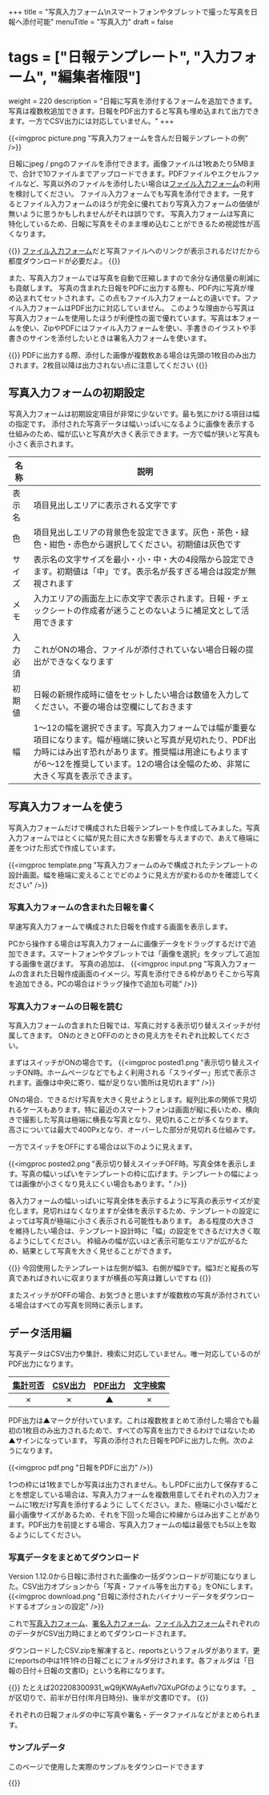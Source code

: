 +++
title = "写真入力フォーム\nスマートフォンやタブレットで撮った写真を日報へ添付可能"
menuTitle = "写真入力"
draft = false
# tags = ["日報テンプレート", "入力フォーム", "編集者権限"]
weight = 220
description = "日報に写真を添付するフォームを追加できます。写真は複数枚追加できます。日報をPDF出力すると写真も埋め込まれて出力できます。一方でCSV出力には対応していません。"
+++

{{<imgproc picture.png "写真入力フォームを含んだ日報テンプレートの例" />}}

日報にjpeg / pngのファイルを添付できます。画像ファイルは1枚あたり5MBまで、合計で10ファイルまでアップロードできます。PDFファイルやエクセルファイルなど、写真以外のファイルを添付したい場合は[ファイル入力フォーム](/org/groupsetting/template/file/)の利用を検討してください。
ファイル入力フォームでも写真を添付できます。一見するとファイル入力フォームのほうが完全に優れており写真入力フォームの価値が無いように思うかもしれませんがそれは誤りです。
写真入力フォームは写真に特化しているため、日報に写真をそのまま埋め込むことができるため視認性が高くなります。

{{<alice pos="right" icon="ok">}}
[ファイル入力フォーム](/org/groupsetting/template/file/)だと写真ファイルへのリンクが表示されるだけだから都度ダウンロードが必要だよ。
{{</alice>}}

また、写真入力フォームでは写真を自動で圧縮しますので余分な通信量の削減にも貢献します。
写真の含まれた日報をPDFに出力する際も、PDF内に写真が埋め込まれてセットされます。この点もファイル入力フォームとの違いです。ファイル入力フォームはPDF出力に対応していません。
このような理由から写真は写真入力フォームを使用したほうが利便性の面で優れています。写真は本フォームを使い、ZipやPDFにはファイル入力フォームを使い、手書きのイラストや手書きのサインを添付したいときは署名入力フォームを使います。

{{<alice pos="right" icon="here">}}
PDFに出力する際、添付した画像が複数枚ある場合は先頭の1枚目のみ出力されます。2枚目以降は出力されない点に注意してください
{{</alice>}}

## 写真入力フォームの初期設定

写真入力フォームは初期設定項目が非常に少ないです。最も気にかける項目は幅の指定です。
添付された写真データは幅いっぱいになるように画像を表示する仕組みのため、幅が広いと写真が大きく表示できます。一方で幅が狭いと写真も小さく表示されます。

|名称|説明|
|---|---|
|表示名|項目見出しエリアに表示される文字です|
|色|項目見出しエリアの背景色を設定できます。灰色・茶色・緑色・紺色・赤色から選択してください。初期値は灰色です|
|サイズ|表示名の文字サイズを最小・小・中・大の4段階から設定できます。初期値は「中」です。表示名が長すぎる場合は設定が無視されます|
|メモ|入力エリアの画面左上に赤文字で表示されます。日報・チェックシートの作成者が迷うことのないように補足文として活用できます|
|入力必須|これがONの場合、ファイルが添付されていない場合日報の提出ができなくなります|
|初期値|日報の新規作成時に値をセットしたい場合は数値を入力してください。不要の場合は空欄にしておきます|
|幅|1〜12の幅を選択できます。写真入力フォームでは幅が重要な項目になります。幅が極端に狭いと写真が見切れたり、PDF出力時にはみ出す恐れがあります。推奨幅は用途にもよりますが6〜12を推奨しています。12の場合は全幅のため、非常に大きく写真を表示できます。|

## 写真入力フォームを使う

写真入力フォームだけで構成された日報テンプレートを作成してみました。写真入力フォームではとくに幅が見た目に大きな影響を与えますので、あえて極端に差をつけた形式で作成しています。

{{<imgproc template.png "写真入力フォームのみで構成されたテンプレートの設計画面。幅を極端に変えることでどのように見え方が変わるのかを確認してください" />}}

### 写真入力フォームの含まれた日報を書く

早速写真入力フォームで構成された日報を作成する画面を表示します。

PCから操作する場合は写真入力フォームに画像データをドラッグするだけで追加できます。スマートフォンやタブレットでは「画像を選択」をタップして追加する画像を選びます。
写真の追加は、
{{<imgproc input.png "写真入力フォームの含まれた日報作成画面のイメージ。写真を添付できる枠がありそこから写真を追加できる。PCの場合はドラッグ操作で追加も可能" />}}

### 写真入力フォームの日報を読む

写真入力フォームの含まれた日報では、写真に対する表示切り替えスイッチが付属してきます。
ONのときとOFFののときの見え方をそれぞれ比較してください。

まずはスイッチがONの場合です。
{{<imgproc posted1.png "表示切り替えスイッチON時。ホームページなどでもよく利用される「スライダー」形式で表示されます。画像は中央に寄り、幅が足りない箇所は見切れます" />}}

ONの場合、できるだけ写真を大きく見せようとします。縦列比率の関係で見切れるケースもあります。特に最近のスマートフォンは画面が縦に長いため、横向きで撮影した写真は極端に横長な写真となり、見切れることが多くなります。
高さについては最大で400Pxとなり、オーバーした部分が見切れる仕組みです。

一方でスイッチをOFFにする場合は以下のように見えます。

{{<imgproc posted2.png "表示切り替えスイッチOFF時。写真全体を表示します。写真の幅いっぱいをテンプレートの枠に広げます。テンプレートの幅によっては画像が小さくなり見えにくい場合もあります。" />}}

各入力フォームの幅いっぱいに写真全体を表示するように写真の表示サイズが変化します。見切れはなくなりますが全体を表示するため、テンプレートの設定によっては写真が極端に小さく表示される可能性もあります。
ある程度の大きさを維持したい場合は、テンプレート設計時に「幅」の設定をできるだけ大きく取るようにしてください。
枠組みの幅が広いほど表示可能なエリアが広がるため、結果として写真を大きく見せることができます。

{{<alice pos="right" icon="ok">}}
今回使用したテンプレートは左側が幅3、右側が幅9です。幅3だと縦長の写真であればきれいに収まりますが横長の写真は難しいですね
{{</alice>}}

またスイッチがOFFの場合、お気づきと思いますが複数枚の写真が添付されている場合はすべての写真を同時に表示します。

## データ活用編

写真データはCSV出力や集計、検索に対応していません。唯一対応しているのがPDF出力になります。

|[集計可否](/report/totalling/form/)|[CSV出力](/report/totalling/csv/)|[PDF出力](/report/read/pdf/)|[文字検索](/report/read/list/)|
|:---:|:---:|:---:|:---:|
|✗|✗|▲|✗|

PDF出力は▲マークが付いています。これは複数枚まとめて添付した場合でも最初の1枚目のみ出力されるためで、すべての写真を出力できるわけではないため▲サインになっています。
写真の添付された日報をPDFに出力した例。次のようになります。

{{<imgproc pdf.png "日報をPDFに出力" />}}

1つの枠には1枚までしか写真は出力されません。もしPDFに出力して保存することを想定している場合は、写真入力フォームを複数用意してそれぞれの入力フォームに1枚だけ写真を添付するように
してください。また、極端に小さい幅だと最小画像サイズがあるため、それを下回った場合に枠線からはみ出すことがあります。PDF出力を前提とする場合、写真入力フォームの幅は最低でも5以上を取るようにしてください。

### 写真データをまとめてダウンロード

Version 1.12.0から日報に添付された画像の一括ダウンロードが可能になりました。CSV出力オプションから「写真・ファイル等を出力する」をONにします。
{{<imgproc download.png "日報に添付されたバイナリーデータをダウンロードするオプションの設定" />}}

これで[写真入力フォーム](/org/groupsetting/template/picture/)、[署名入力フォーム](/org/groupsetting/template/sign/)、[ファイル入力フォーム](/org/groupsetting/template/file/)それぞれののデータがCSV出力時にまとめてダウンロードされます。

ダウンロードしたCSV.zipを解凍すると、reportsというフォルダがあります。更にreportsの中は1件1件の日報ごとにフォルダ分けされます。各フォルダは「日報の日付＋日報の文書ID」という名称になります。

{{<alice pos="right" icon="ok">}}
たとえば202208300931_wQ9jKWAyAeflv7GXuPGfのようになります。
_が区切りで、前半が日付(年月日時分)、後半が文書IDです。
{{</alice>}}

それぞれの日報フォルダの中に写真や署名・データファイルなどがまとめられます。

### サンプルデータ

このページで使用した実際のサンプルをダウンロードできます

{{<attachments style="orange" />}}
